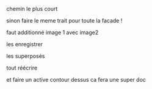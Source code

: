 chemin le plus court 

sinon faire le meme trait pour toute la facade !

faut additionné image 1 avec image2

les enregistrer

les superposés



tout réécrire

et faire un active contour dessus ca fera une super doc 
 



 































